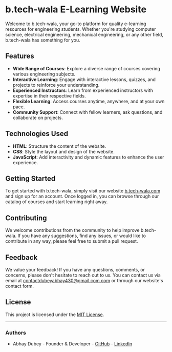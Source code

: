 # b.tech-wala E-Learning Website

Welcome to b.tech-wala, your go-to platform for quality e-learning resources for engineering students. Whether you're studying computer science, electrical engineering, mechanical engineering, or any other field, b.tech-wala has something for you.

## Features

- **Wide Range of Courses**: Explore a diverse range of courses covering various engineering subjects.
- **Interactive Learning**: Engage with interactive lessons, quizzes, and projects to reinforce your understanding.
- **Experienced Instructors**: Learn from experienced instructors with expertise in their respective fields.
- **Flexible Learning**: Access courses anytime, anywhere, and at your own pace.
- **Community Support**: Connect with fellow learners, ask questions, and collaborate on projects.

## Technologies Used

- **HTML**: Structure the content of the website.
- **CSS**: Style the layout and design of the website.
- **JavaScript**: Add interactivity and dynamic features to enhance the user experience.

## Getting Started

To get started with b.tech-wala, simply visit our website [b.tech-wala.com](#) and sign up for an account. Once logged in, you can browse through our catalog of courses and start learning right away.

## Contributing

We welcome contributions from the community to help improve b.tech-wala. If you have any suggestions, find any issues, or would like to contribute in any way, please feel free to submit a pull request.

## Feedback

We value your feedback! If you have any questions, comments, or concerns, please don't hesitate to reach out to us. You can contact us via email at [contactdubeyabhay430@gmail.com.com](mailto:contactdubeyabhay430@gmailcom) or through our website's contact form.

## License

This project is licensed under the [MIT License](LICENSE).

---

### Authors

- Abhay Dubey - Founder & Developer - [GitHub](https://github.com/abhaydubey200) - [LinkedIn](https://www.linkedin.com/in/abhay-32602024b/)
